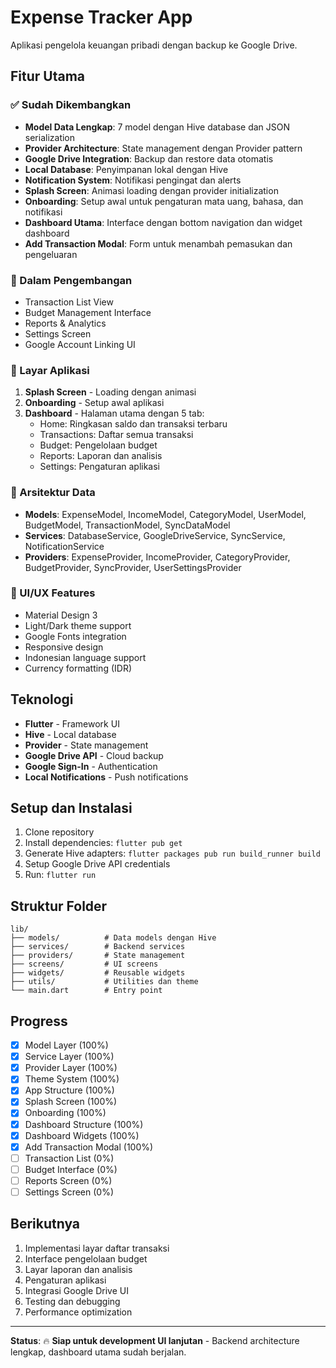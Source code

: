 # Expense Tracker App

Aplikasi pengelola keuangan pribadi dengan backup ke Google Drive.

## Fitur Utama

### ✅ Sudah Dikembangkan
- **Model Data Lengkap**: 7 model dengan Hive database dan JSON serialization
- **Provider Architecture**: State management dengan Provider pattern
- **Google Drive Integration**: Backup dan restore data otomatis
- **Local Database**: Penyimpanan lokal dengan Hive
- **Notification System**: Notifikasi pengingat dan alerts
- **Splash Screen**: Animasi loading dengan provider initialization
- **Onboarding**: Setup awal untuk pengaturan mata uang, bahasa, dan notifikasi
- **Dashboard Utama**: Interface dengan bottom navigation dan widget dashboard
- **Add Transaction Modal**: Form untuk menambah pemasukan dan pengeluaran

### 🔄 Dalam Pengembangan
- Transaction List View
- Budget Management Interface
- Reports & Analytics
- Settings Screen
- Google Account Linking UI

### 📱 Layar Aplikasi
1. **Splash Screen** - Loading dengan animasi
2. **Onboarding** - Setup awal aplikasi
3. **Dashboard** - Halaman utama dengan 5 tab:
   - Home: Ringkasan saldo dan transaksi terbaru
   - Transactions: Daftar semua transaksi
   - Budget: Pengelolaan budget
   - Reports: Laporan dan analisis
   - Settings: Pengaturan aplikasi

### 💾 Arsitektur Data
- **Models**: ExpenseModel, IncomeModel, CategoryModel, UserModel, BudgetModel, TransactionModel, SyncDataModel
- **Services**: DatabaseService, GoogleDriveService, SyncService, NotificationService
- **Providers**: ExpenseProvider, IncomeProvider, CategoryProvider, BudgetProvider, SyncProvider, UserSettingsProvider

### 🎨 UI/UX Features
- Material Design 3
- Light/Dark theme support
- Google Fonts integration
- Responsive design
- Indonesian language support
- Currency formatting (IDR)

## Teknologi

- **Flutter** - Framework UI
- **Hive** - Local database
- **Provider** - State management
- **Google Drive API** - Cloud backup
- **Google Sign-In** - Authentication
- **Local Notifications** - Push notifications

## Setup dan Instalasi

1. Clone repository
2. Install dependencies: `flutter pub get`
3. Generate Hive adapters: `flutter packages pub run build_runner build`
4. Setup Google Drive API credentials
5. Run: `flutter run`

## Struktur Folder

```
lib/
├── models/          # Data models dengan Hive
├── services/        # Backend services
├── providers/       # State management
├── screens/         # UI screens
├── widgets/         # Reusable widgets
├── utils/           # Utilities dan theme
└── main.dart        # Entry point
```

## Progress

- [x] Model Layer (100%)
- [x] Service Layer (100%)
- [x] Provider Layer (100%)
- [x] Theme System (100%)
- [x] App Structure (100%)
- [x] Splash Screen (100%)
- [x] Onboarding (100%)
- [x] Dashboard Structure (100%)
- [x] Dashboard Widgets (100%)
- [x] Add Transaction Modal (100%)
- [ ] Transaction List (0%)
- [ ] Budget Interface (0%)
- [ ] Reports Screen (0%)
- [ ] Settings Screen (0%)

## Berikutnya

1. Implementasi layar daftar transaksi
2. Interface pengelolaan budget
3. Layar laporan dan analisis
4. Pengaturan aplikasi
5. Integrasi Google Drive UI
6. Testing dan debugging
7. Performance optimization

---

**Status**: 🔥 **Siap untuk development UI lanjutan** - Backend architecture lengkap, dashboard utama sudah berjalan.
